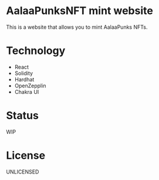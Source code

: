 # AalaaPunksNFT mint website

This is a website that allows you to mint AalaaPunks NFTs.

# Technology

- React
- Solidity
- Hardhat
- OpenZepplin
- Chakra UI

# Status

WIP

# License

UNLICENSED
